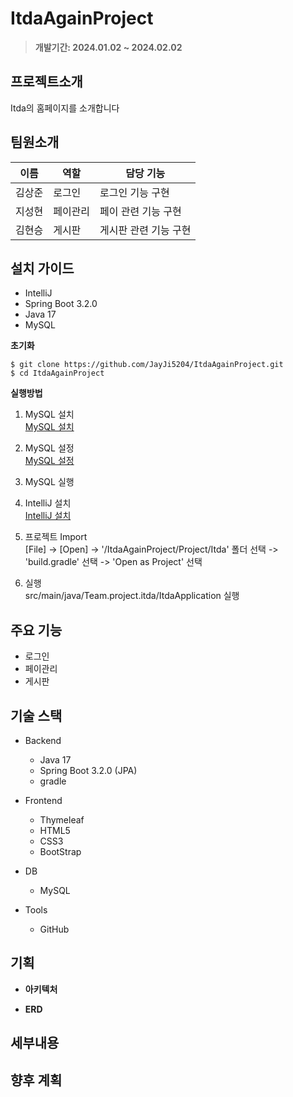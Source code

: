 # ItdaAgainProject

> **개발기간: 2024.01.02 ~ 2024.02.02**

## 프로젝트소개

Itda의 홈페이지를 소개합니다

## 팀원소개

| 이름 | 역할| 담당 기능 | 
| --- | --- | --- |
| 김상준 | 로그인 | 로그인 기능 구현  |
| 지성현 | 페이관리 | 페이 관련 기능 구현 |
| 김현승 | 게시판 | 게시판 관련 기능 구현 |

## 설치 가이드
- IntelliJ 
- Spring Boot 3.2.0
- Java 17
- MySQL

**초기화**  

    $ git clone https://github.com/JayJi5204/ItdaAgainProject.git 
    $ cd ItdaAgainProject

**실행방법**
1. MySQL 설치  
    [MySQL 설치](https://dev.mysql.com/downloads/windows/installer/)  

2. MySQL 설정  
    [MySQL 설정](https://jayji5204.tistory.com/7) 
3. MySQL 실행  
    
4. IntelliJ 설치  
    [IntelliJ 설치](https://www.jetbrains.com/ko-kr/idea/download/?section=windows)  

5. 프로젝트 Import  
    [File] -> [Open] -> '/ItdaAgainProject/Project/Itda' 폴더 선택 -> 'build.gradle' 선택 -> 'Open as Project' 선택
6. 실행  
    src/main/java/Team.project.itda/ItdaApplication 실행
## 주요 기능

- 로그인
- 페이관리
- 게시판

## 기술 스택

- Backend
  - Java 17
  - Spring Boot 3.2.0 (JPA)
  - gradle
    
- Frontend    
  - Thymeleaf
  - HTML5
  - CSS3
  - BootStrap

- DB
  - MySQL

- Tools
  - GitHub

## 기획

- **아키텍처**   

- **ERD**


## 세부내용



## 향후 계획
